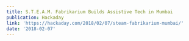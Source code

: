 ```yaml
---
title: S.T.E.A.M. Fabrikarium Builds Assistive Tech in Mumbai
publication: Hackaday
link: 'https://hackaday.com/2018/02/07/steam-fabrikarium-mumbai/'
date: '2018-02-07'
---
```


